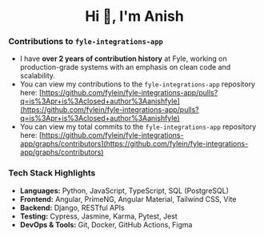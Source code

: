 <h1 align="center">Hi 👋, I'm Anish</h1>

### Contributions to `fyle-integrations-app`
* I have **over 2 years of contribution history** at Fyle, working on production-grade systems with an emphasis on clean code and scalability.
* You can view my contributions to the `fyle-integrations-app` repository here: [https://github.com/fylein/fyle-integrations-app/pulls?q=is%3Apr+is%3Aclosed+author%3Aanishfyle](https://github.com/fylein/fyle-integrations-app/pulls?q=is%3Apr+is%3Aclosed+author%3Aanishfyle)
* You can view my total commits to the `fyle-integrations-app` repository here: [https://github.com/fylein/fyle-integrations-app/graphs/contributors](https://github.com/fylein/fyle-integrations-app/graphs/contributors)

### Tech Stack Highlights

* **Languages:** Python, JavaScript, TypeScript, SQL (PostgreSQL)
* **Frontend:** Angular, PrimeNG, Angular Material, Tailwind CSS, Vite
* **Backend:** Django, RESTful APIs
* **Testing:** Cypress, Jasmine, Karma, Pytest, Jest
* **DevOps & Tools:** Git, Docker, GitHub Actions, Figma
